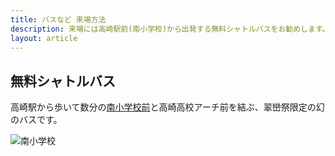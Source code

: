 ```yaml
---
title: バスなど 来場方法
description: 来場には高崎駅前(南小学校)から出発する無料シャトルバスをお勧めします。駐車場・駐輪場もご用意しております。
layout: article
---
```


## 無料シャトルバス

高崎駅から歩いて数分の[南小学校前](https://goo.gl/maps/YznS6meb5rK2)と高崎高校アーチ前を結ぶ、翠巒祭限定の幻のバスです。

<span class="maqz maqz-img-wrap-secondary float-right">![南小学校](files/images/southjhs_bus720.jpg)</span>
